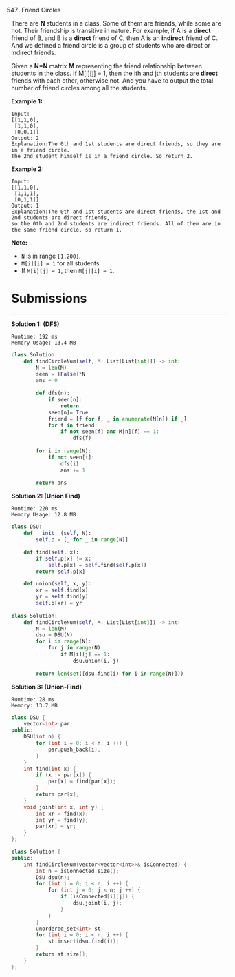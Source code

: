 547. Friend Circles

There are **N** students in a class. Some of them are friends, while some are not. Their friendship is transitive in nature. For example, if A is a **direct** friend of B, and B is a **direct** friend of C, then A is an **indirect** friend of C. And we defined a friend circle is a group of students who are direct or indirect friends.

Given a **N*N** matrix **M** representing the friend relationship between students in the class. If M[i][j] = 1, then the ith and jth students are **direct** friends with each other, otherwise not. And you have to output the total number of friend circles among all the students.

**Example 1:**
```
Input: 
[[1,1,0],
 [1,1,0],
 [0,0,1]]
Output: 2
Explanation:The 0th and 1st students are direct friends, so they are in a friend circle. 
The 2nd student himself is in a friend circle. So return 2.
```

**Example 2:**
```
Input: 
[[1,1,0],
 [1,1,1],
 [0,1,1]]
Output: 1
Explanation:The 0th and 1st students are direct friends, the 1st and 2nd students are direct friends, 
so the 0th and 2nd students are indirect friends. All of them are in the same friend circle, so return 1.
```

**Note:**

* `N` is in range `[1,200]`.
* `M[i][i] = 1` for all students.
* If `M[i][j] = 1`, then `M[j][i] = 1`.

# Submissions
---
**Solution 1: (DFS)**
```
Runtime: 192 ms
Memory Usage: 13.4 MB
```
```python
class Solution:
    def findCircleNum(self, M: List[List[int]]) -> int:
        N = len(M)
        seen = [False]*N
        ans = 0
        
        def dfs(n):
            if seen[n]:
                return
            seen[n]= True
            friend = [f for f, _ in enumerate(M[n]) if _]
            for f in friend:
                if not seen[f] and M[n][f] == 1:
                    dfs(f)
        
        for i in range(N):
            if not seen[i]:
                dfs(i)
                ans += 1
        
        return ans
```

**Solution 2: (Union Find)**
```
Runtime: 220 ms
Memory Usage: 12.8 MB
```
```python
class DSU:
    def __init__(self, N):
        self.p = [_ for _ in range(N)]

    def find(self, x):
        if self.p[x] != x:
            self.p[x] = self.find(self.p[x])
        return self.p[x]

    def union(self, x, y):
        xr = self.find(x)
        yr = self.find(y)
        self.p[xr] = yr
        
class Solution:
    def findCircleNum(self, M: List[List[int]]) -> int:
        N = len(M)
        dsu = DSU(N)
        for i in range(N):
            for j in range(N):
                if M[i][j] == 1:
                    dsu.union(i, j)
        
        return len(set([dsu.find(i) for i in range(N)]))
```

**Solution 3: (Union-Find)**
```
Runtime: 28 ms
Memory: 13.7 MB
```
```c++
class DSU {
    vector<int> par;
public:
    DSU(int n) {
        for (int i = 0; i < n; i ++) {
            par.push_back(i);
        }
    }
    int find(int x) {
        if (x != par[x]) {
            par[x] = find(par[x]);
        }
        return par[x];
    }
    void joint(int x, int y) {
        int xr = find(x);
        int yr = find(y);
        par[xr] = yr;
    }
};

class Solution {
public:
    int findCircleNum(vector<vector<int>>& isConnected) {
        int n = isConnected.size();
        DSU dsu(n);
        for (int i = 0; i < n; i ++) {
            for (int j = 0; j < n; j ++) {
                if (isConnected[i][j]) {
                    dsu.joint(i, j);
                }
            }
        }
        unordered_set<int> st;
        for (int i = 0; i < n; i ++) {
            st.insert(dsu.find(i));
        }
        return st.size();
    }
};
```
